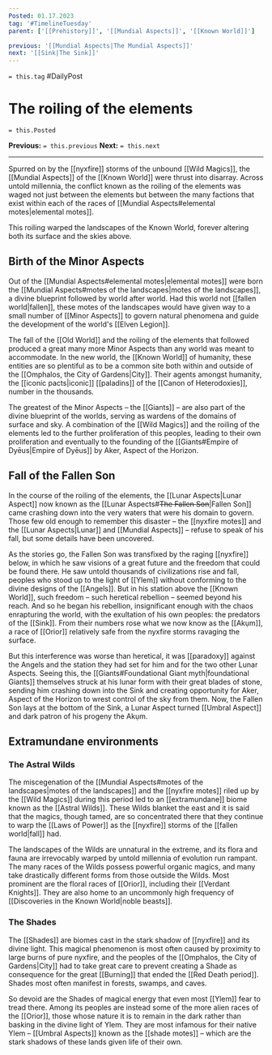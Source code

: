 ```yaml
---
Posted: 01.17.2023
tag: '#TimelineTuesday'
parent: ['[[Prehistory]]', '[[Mundial Aspects]]', '[[Known World]]']

previous: '[[Mundial Aspects|The Mundial Aspects]]'
next: '[[Sink|The Sink]]'
---
```


`= this.tag` #DailyPost

# The roiling of the elements

`= this.Posted`

**Previous:** `= this.previous`
**Next:** `= this.next`

---

Spurred on by the [[nyxfire]] storms of the unbound [[Wild Magics]], the [[Mundial Aspects]] of the [[Known World]] were thrust into disarray. Across untold millennia, the conflict known as the roiling of the elements was waged not just between the elements but between the many factions that exist within each of the races of [[Mundial Aspects#elemental motes|elemental motes]].

This roiling warped the landscapes of the Known World, forever altering both its surface and the skies above.

## Birth of the Minor Aspects

Out of the [[Mundial Aspects#elemental motes|elemental motes]] were born the [[Mundial Aspects#motes of the landscapes|motes of the landscapes]], a divine blueprint followed by world after world. Had this world not [[fallen world|fallen]], these motes of the landscapes would have given way to a small number of [[Minor Aspects]] to govern natural phenomena and guide the development of the world's [[Elven Legion]].

The fall of the [[Old World]] and the roiling of the elements that followed produced a great many more Minor Aspects than any world was meant to accommodate. In the new world, the [[Known World]] of humanity, these entities are so plentiful as to be a common site both within and outside of the [[Omphalos, the City of Gardens|City]]. Their agents amongst humanity, the [[iconic pacts|iconic]] [[paladins]] of the [[Canon of Heterodoxies]], number in the thousands.

The greatest of the Minor Aspects – the [[Giants]] – are also part of the divine blueprint of the worlds, serving as wardens of the domains of surface and sky. A combination of the [[Wild Magics]] and the roiling of the elements led to the further proliferation of this peoples, leading to their own proliferation and eventually to the founding of the [[Giants#Empire of Dyēus|Empire of Dyēus]] by Aker, Aspect of the Horizon.

## Fall of the Fallen Son

In the course of the roiling of the elements, the [[Lunar Aspects|Lunar Aspect]] now known as the [[Lunar Aspects#<strike>The Fallen Son</strike>|Fallen Son]] came crashing down into the very waters that were his domain to govern. Those few old enough to remember this disaster – the [[nyxfire motes]] and the [[Lunar Aspects|Lunar]] and [[Mundial Aspects]] – refuse to speak of his fall, but some details have been uncovered.

As the stories go, the Fallen Son was transfixed by the raging [[nyxfire]] below, in which he saw visions of a great future and the freedom that could be found there. He saw untold thousands of civilizations rise and fall, peoples who stood up to the light of [[Ylem]] without conforming to the divine designs of the [[Angels]]. But in his station above the [[Known World]], such freedom – such heretical rebellion – seemed beyond his reach. And so he began his rebellion, insignificant enough with the chaos enrapturing the world, with the exultation of his own peoples: the predators of the [[Sink]]. From their numbers rose what we now know as the [[Akụm]], a race of [[Orior]] relatively safe from the nyxfire storms ravaging the surface.

But this interference was worse than heretical, it was [[paradoxy]] against the Angels and the station they had set for him and for the two other Lunar Aspects. Seeing this, the [[Giants#Foundational Giant myth|foundational Giants]] themselves struck at his lunar form with their great blades of stone, sending him crashing down into the Sink and creating opportunity for Aker, Aspect of the Horizon to wrest control of the sky from them. Now, the Fallen Son lays at the bottom of the Sink, a Lunar Aspect turned [[Umbral Aspect]] and dark patron of his progeny the Akụm.

## Extramundane environments

### The Astral Wilds

The miscegenation of the [[Mundial Aspects#motes of the landscapes|motes of the landscapes]] and the [[nyxfire motes]] riled up by the [[Wild Magics]] during this period led to an [[extramundane]] biome known as the [[Astral Wilds]]. These Wilds blanket the east and it is said that the magics, though tamed, are so concentrated there that they continue to warp the [[Laws of Power]] as the [[nyxfire]] storms of the [[fallen world|fall]] had.

The landscapes of the Wilds are unnatural in the extreme, and its flora and fauna are irrevocably warped by untold millennia of evolution run rampant. The many races of the Wilds possess powerful organic magics, and many take drastically different forms from those outside the Wilds. Most prominent are the floral races of [[Orior]], including their [[Verdant Knights]]. They are also home to an uncommonly high frequency of [[Discoveries in the Known World|noble beasts]].

### The Shades

The [[Shades]] are biomes cast in the stark shadow of [[nyxfire]] and its divine light. This magical phenomenon is most often caused by proximity to large burns of pure nyxfire, and the peoples of the [[Omphalos, the City of Gardens|City]] had to take great care to prevent creating a Shade as consequence for the great [[Burning]] that ended the [[Red Death period]]. Shades most often manifest in forests, swamps, and caves.

So devoid are the Shades of magical energy that even most [[Ylem]] fear to tread there. Among its peoples are instead some of the more alien races of the [[Orior]], those whose nature it is to remain in the dark rather than basking in the divine light of Ylem. They are most infamous for their native Ylem – [[Umbral Aspects]] known as the [[shade motes]] – which are the stark shadows of these lands given life of their own.

